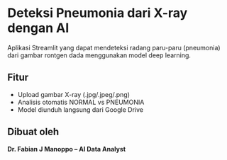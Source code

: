 # Deteksi Pneumonia dari X-ray dengan AI

Aplikasi Streamlit yang dapat mendeteksi radang paru-paru (pneumonia) dari gambar rontgen dada menggunakan model deep learning.

## Fitur
- Upload gambar X-ray (.jpg/.jpeg/.png)
- Analisis otomatis NORMAL vs PNEUMONIA
- Model diunduh langsung dari Google Drive

## Dibuat oleh
**Dr. Fabian J Manoppo – AI Data Analyst**


